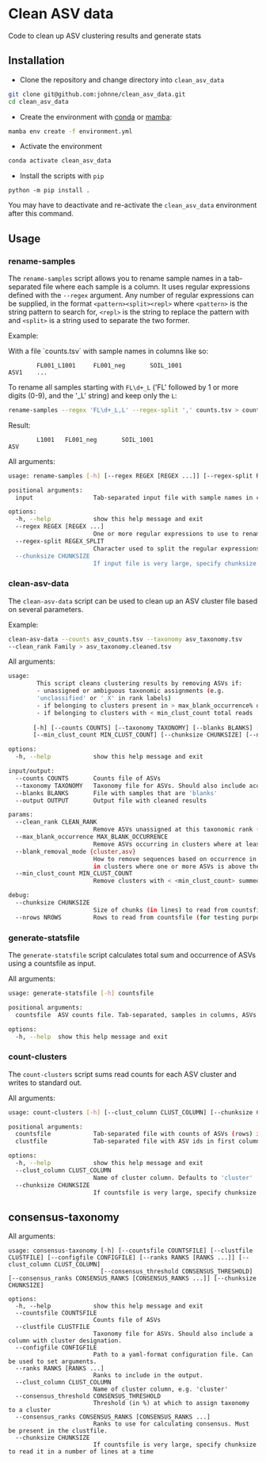 # Clean ASV data
Code to clean up ASV clustering results and generate stats

## Installation

- Clone the repository and change directory into `clean_asv_data`
```bash
git clone git@github.com:johnne/clean_asv_data.git 
cd clean_asv_data
```

- Create the environment with [conda](https://docs.conda.io/en/latest/miniconda.html)
or [mamba](https://github.com/conda-forge/miniforge#mambaforge):

```bash
mamba env create -f environment.yml
```

- Activate the environment

```bash
conda activate clean_asv_data
```

- Install the scripts with `pip`

```
python -m pip install .
```

You may have to deactivate and re-activate the `clean_asv_data` environment 
after this command.

## Usage

### rename-samples

The `rename-samples` script allows you to rename sample names in a 
tab-separated file where each sample is a column. It uses regular 
expressions defined with the `--regex` argument. Any number of regular 
expressions can be supplied, in the format `<pattern><split><repl>` where 
`<pattern>` is the string pattern to search for, `<repl>` is the string to 
replace the pattern with and `<split>` is a string used to separate the two 
former.

Example:

With a file `counts.tsv´ with sample names in columns like so:

```
        FL001_L1001     FL001_neg       SOIL_1001
ASV1    ...
```

To rename all samples starting with `FL\d+_L` ('FL' followed by 1 or more 
digits (0-9), and the '_L' string) and keep only the `L`:

```bash
rename-samples --regex 'FL\d+_L,L' --regex-split ',' counts.tsv > counts.renamed.tsv
```

Result:
```
        L1001   FL001_neg       SOIL_1001
ASV 
```

All arguments:
```bash
usage: rename-samples [-h] [--regex REGEX [REGEX ...]] [--regex-split REGEX_SPLIT] [--chunksize CHUNKSIZE] input

positional arguments:
  input                 Tab-separated input file with sample names in columns

options:
  -h, --help            show this help message and exit
  --regex REGEX [REGEX ...]
                        One or more regular expressions to use to rename column names of the input file.
  --regex-split REGEX_SPLIT
                        Character used to split the regular expressions into<pattern> and <repl>. For example with --regex 'FL\d+_L,L the --regex-split ',' will replace 'FL\d+_L' with 'L'. Default ','
  --chunksize CHUNKSIZE
                        If input file is very large, specify chunksize to read it in a number of lines at a time

```

### clean-asv-data

The `clean-asv-data` script can be used to clean up an ASV cluster file 
based on several parameters.

Example:

```bash
clean-asv-data --counts asv_counts.tsv --taxonomy asv_taxonomy.tsv 
--clean_rank Family > asv_taxonomy.cleaned.tsv
```

All arguments:
```bash
usage: 
        This script cleans clustering results by removing ASVs if:
        - unassigned or ambiguous taxonomic assignments (e.g.  
        'unclassified' or '_X' in rank labels) 
        - if belonging to clusters present in > max_blank_occurrence% of blanks
        - if belonging to clusters with < min_clust_count total reads
        
       [-h] [--counts COUNTS] [--taxonomy TAXONOMY] [--blanks BLANKS] [--output OUTPUT] [--clean_rank CLEAN_RANK] [--max_blank_occurrence MAX_BLANK_OCCURRENCE] [--blank_removal_mode {cluster,asv}]
       [--min_clust_count MIN_CLUST_COUNT] [--chunksize CHUNKSIZE] [--nrows NROWS]

options:
  -h, --help            show this help message and exit

input/output:
  --counts COUNTS       Counts file of ASVs
  --taxonomy TAXONOMY   Taxonomy file for ASVs. Should also include acolumn with cluster designation.
  --blanks BLANKS       File with samples that are 'blanks'
  --output OUTPUT       Output file with cleaned results

params:
  --clean_rank CLEAN_RANK
                        Remove ASVs unassigned at this taxonomic rank (default Family)
  --max_blank_occurrence MAX_BLANK_OCCURRENCE
                        Remove ASVs occurring in clusters where at least one member is present in <max_blank_occurrence>% of blank samples. (default 5)
  --blank_removal_mode {cluster,asv}
                        How to remove sequences based on occurrence in blanks. If 'asv' (default) remove only ASVs that occur in more than <max_blank_occurrence>% of blanks. If 'cluster', remove ASVs
                        in clusters where one or more ASVs is above the <max_blank_occurrence> threshold
  --min_clust_count MIN_CLUST_COUNT
                        Remove clusters with < <min_clust_count> summed across samples (default 3)

debug:
  --chunksize CHUNKSIZE
                        Size of chunks (in lines) to read from countsfile
  --nrows NROWS         Rows to read from countsfile (for testing purposes only)
```

### generate-statsfile

The `generate-statsfile` script calculates total sum and occurrence of ASVs 
using a countsfile as input.

All arguments:
```bash
usage: generate-statsfile [-h] countsfile

positional arguments:
  countsfile  ASV counts file. Tab-separated, samples in columns, ASVs in rows

options:
  -h, --help  show this help message and exit
```

### count-clusters

The `count-clusters` script sums read counts for each ASV cluster and writes 
to standard out.

All arguments:
```bash
usage: count-clusters [-h] [--clust_column CLUST_COLUMN] [--chunksize CHUNKSIZE] countsfile clustfile

positional arguments:
  countsfile            Tab-separated file with counts of ASVs (rows) in samples (columns)
  clustfile             Tab-separated file with ASV ids in first column and a column specifying the cluster it belongs to

options:
  -h, --help            show this help message and exit
  --clust_column CLUST_COLUMN
                        Name of cluster column. Defaults to 'cluster'
  --chunksize CHUNKSIZE
                        If countsfile is very large, specify chunksize to read it in a number of lines at a time
```

## consensus-taxonomy

All arguments:
```
usage: consensus-taxonomy [-h] [--countsfile COUNTSFILE] [--clustfile CLUSTFILE] [--configfile CONFIGFILE] [--ranks RANKS [RANKS ...]] [--clust_column CLUST_COLUMN]
                          [--consensus_threshold CONSENSUS_THRESHOLD] [--consensus_ranks CONSENSUS_RANKS [CONSENSUS_RANKS ...]] [--chunksize CHUNKSIZE]

options:
  -h, --help            show this help message and exit
  --countsfile COUNTSFILE
                        Counts file of ASVs
  --clustfile CLUSTFILE
                        Taxonomy file for ASVs. Should also include a column with cluster designation.
  --configfile CONFIGFILE
                        Path to a yaml-format configuration file. Can be used to set arguments.
  --ranks RANKS [RANKS ...]
                        Ranks to include in the output.
  --clust_column CLUST_COLUMN
                        Name of cluster column, e.g. 'cluster'
  --consensus_threshold CONSENSUS_THRESHOLD
                        Threshold (in %) at which to assign taxonomy to a cluster
  --consensus_ranks CONSENSUS_RANKS [CONSENSUS_RANKS ...]
                        Ranks to use for calculating consensus. Must be present in the clustfile.
  --chunksize CHUNKSIZE
                        If countsfile is very large, specify chunksize to read it in a number of lines at a time
```